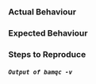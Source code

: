 ### Actual Behaviour

<!-- What actually happens? -->

### Expected Behaviour

<!-- What do you think should happen? -->

### Steps to Reproduce

<!-- Steps to reproduce issue. -->


##### `Output of bamqc -v`
<!-- Between the ticks below, paste the output of 'bamqc -v' -->
```

```